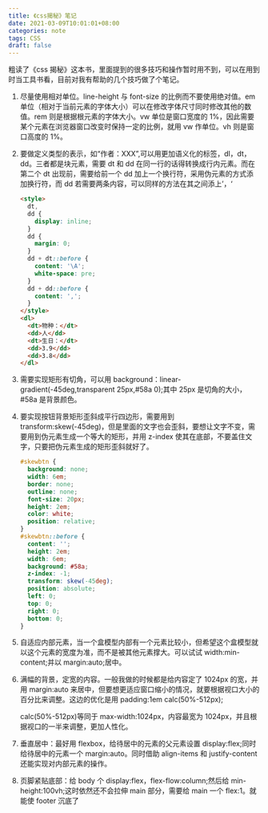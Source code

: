 ```yaml
---
title: 《css揭秘》笔记
date: 2021-03-09T10:01:01+08:00
categories: note
tags: CSS
draft: false
---
```


粗读了《css 揭秘》这本书，里面提到的很多技巧和操作暂时用不到，可以在用到时当工具书看，目前对我有帮助的几个技巧做了个笔记。

1. 尽量使用相对单位。line-height 与 font-size 的比例而不要使用绝对值。em 单位（相对于当前元素的字体大小）可以在修改字体尺寸同时修改其他的数值。rem 则是根据根元素的字体大小。vw 单位是窗口宽度的 1%，因此需要某个元素在浏览器窗口改变时保持一定的比例，就用 vw 作单位。vh 则是窗口高度的 1%。

   <!--more-->

2. 要做定义类型的表示，如“作者：XXX”,可以用更加语义化的标签，dl，dt，dd。三者都是块元素，需要 dt 和 dd 在同一行的话得转换成行内元素。而在第二个 dt 出现前，需要给前一个 dd 加上一个换行符，采用伪元素的方式添加换行符，而 dd 若需要两条内容，可以同样的方法在其之间添上’，‘

   ```html
   <style>
     dt,
     dd {
       display: inline;
     }
     dd {
       margin: 0;
     }
     dd + dt::before {
       content: '\A';
       white-space: pre;
     }
     dd + dd::before {
       content: ',';
     }
   </style>
   <dl>
     <dt>物种：</dt>
     <dd>人</dd>
     <dt>生日：</dt>
     <dd>3.9</dd>
     <dd>3.8</dd>
   </dl>
   ```

3. 需要实现矩形有切角，可以用 background：linear-gradient(-45deg,transparent 25px,#58a 0);其中 25px 是切角的大小，#58a 是背景颜色。

4. 要实现按钮背景矩形歪斜成平行四边形，需要用到 transform:skew(-45deg)，但是里面的文字也会歪斜，要想让文字不变，需要用到伪元素生成一个等大的矩形，并用 z-index 使其在底部，不要盖住文字，只要把伪元素生成的矩形歪斜就好了。

   ```css
   #skewbtn {
     background: none;
     width: 6em;
     border: none;
     outline: none;
     font-size: 20px;
     height: 2em;
     color: white;
     position: relative;
   }
   #skewbtn::before {
     content: '';
     height: 2em;
     width: 6em;
     background: #58a;
     z-index: -1;
     transform: skew(-45deg);
     position: absolute;
     left: 0;
     top: 0;
     right: 0;
     bottom: 0;
   }
   ```

5. 自适应内部元素，当一个盒模型内部有一个元素比较小，但希望这个盒模型就以这个元素的宽度为准，而不是被其他元素撑大。可以试试 width:min-content;并以 margin:auto;居中。

6. 满幅的背景，定宽的内容。一般我做的时候都是给内容定了 1024px 的宽，并用 margin:auto 来居中，但要想更适应窗口缩小的情况，就要根据视口大小的百分比来调整。这边的优化是用 padding:1em calc(50%-512px);

   calc(50%-512px)等同于 max-width:1024px，内容最宽为 1024px，并且根据视口的一半来调整，更加人性化。

7. 垂直居中：最好用 flexbox，给待居中的元素的父元素设置 display:flex;同时给待居中的元素一个 margin:auto。同时借助 align-items 和 justify-content 还能实现对内部元素的操作。

8. 页脚紧贴底部：给 body 个 display:flex，flex-flow:column;然后给 min-height:100vh;这时依然还不会拉伸 main 部分，需要给 main 一个 flex:1。就能使 footer 沉底了

